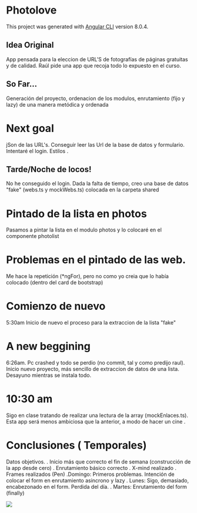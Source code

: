 # Photolove

This project was generated with [Angular CLI](https://github.com/angular/angular-cli) version 8.0.4.

## Idea Original

App pensada para la eleccion de URL'S de fotografías de páginas gratuitas y de calidad. 
Raúl pide una app que recoja todo lo expuesto en el curso.

## So Far...

Generación del proyecto, ordenacion de los modulos, enrutamiento (fijo y lazy) de una manera metódica y ordenada

# Next goal

jSon de las URL's. Conseguir leer las Url de la base de datos y formulario. Intentaré el login. Estilos .

## Tarde/Noche de locos!

No he conseguido el login. Dada la falta de tiempo, creo una base de datos "fake" (webs.ts y mockWebs.ts) colocada en la carpeta shared

# Pintado de la lista en photos

Pasamos a pintar la lista en el modulo photos y lo colocaré en el componente photolist

# Problemas en el pintado de las web. 

Me hace la repetición (*ngFor), pero no como yo creia que lo había colocado (dentro del card de bootstrap)

# Comienzo de nuevo

5:30am Inicio de nuevo el proceso para la extraccion de la lista "fake"

# A new beggining

6:26am. Pc crashed y todo se perdio (no commit, tal y como predijo raul). Inicio nuevo proyecto, más sencillo de extraccion de datos de una lista. Desayuno mientras se instala todo.

# 10:30 am

Sigo en clase tratando de realizar una lectura de la array (mockEnlaces.ts). Esta app será menos ambiciosa que la anterior,  a modo de hacer un cine .

# Conclusiones ( Temporales)

Datos objetivos.
      . Inicio más que correcto el fin de semana (construcción de la app desde cero)
      . Enrutamiento básico correcto
      . X-mind realizado
      . Frames realizados (Pen)
      .Domingo:
         Primeros problemas. Intención de colocar el form en enrutamiento asincrono y lazy 
      . Lunes:
        Sigo, demasiado, encabezonado en el form. Perdida del día. 
      . Martes:
        Enrutamiento del form (finally)


![](https://imgur.com/kTenY67.png)

